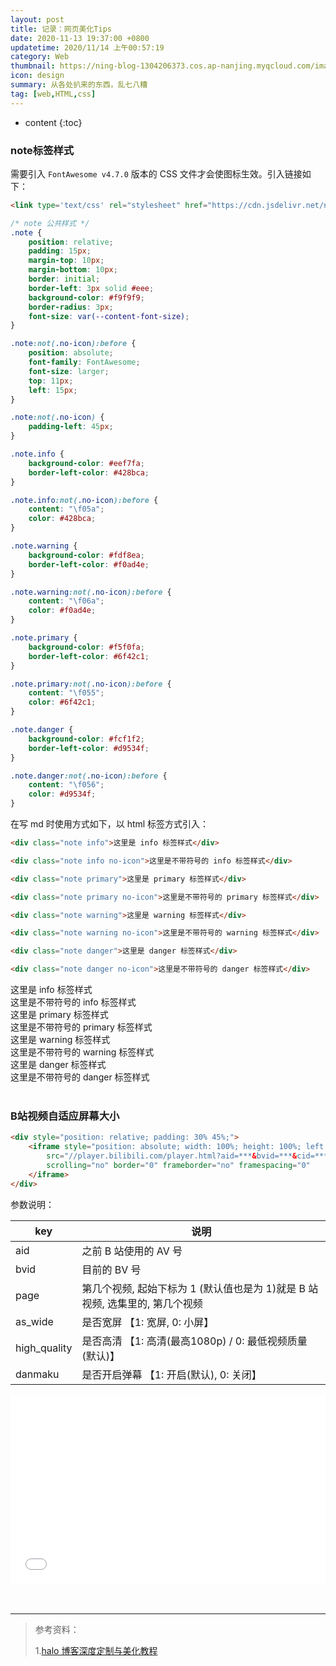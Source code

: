 ```yaml
---
layout: post
title: 记录：网页美化Tips
date: 2020-11-13 19:37:00 +0800
updatetime: 2020/11/14 上午00:57:19
category: Web
thumbnail: https://ning-blog-1304206373.cos.ap-nanjing.myqcloud.com/image/thumbnail/tim-mossholder-GOMhuCj-O9w-unsplash.jpg
icon: design
summary: 从各处扒来的东西，乱七八糟
tag: [web,HTML,css]
---
```


* content
{:toc}
### note标签样式

需要引入 `FontAwesome v4.7.0` 版本的 CSS 文件才会使图标生效。引入链接如下：

```html
<link type='text/css' rel="stylesheet" href="https://cdn.jsdelivr.net/npm/font-awesome@4.7.0/css/font-awesome.min.css" media='all'/>
```

```css
/* note 公共样式 */
.note {
    position: relative;
    padding: 15px;
    margin-top: 10px;
    margin-bottom: 10px;
    border: initial;
    border-left: 3px solid #eee;
    background-color: #f9f9f9;
	border-radius: 3px;
	font-size: var(--content-font-size);
}

.note:not(.no-icon):before {
    position: absolute;
    font-family: FontAwesome;
    font-size: larger;
    top: 11px;
    left: 15px;
}

.note:not(.no-icon) {
    padding-left: 45px;
}

.note.info {
    background-color: #eef7fa;
	border-left-color: #428bca;
}

.note.info:not(.no-icon):before {
    content: "\f05a";
    color: #428bca;
}

.note.warning {
    background-color: #fdf8ea;
    border-left-color: #f0ad4e;
}

.note.warning:not(.no-icon):before {
    content: "\f06a";
    color: #f0ad4e;
}

.note.primary {
    background-color: #f5f0fa;
    border-left-color: #6f42c1;
}

.note.primary:not(.no-icon):before {
    content: "\f055";
    color: #6f42c1;
}

.note.danger {
    background-color: #fcf1f2;
    border-left-color: #d9534f;
}

.note.danger:not(.no-icon):before {
    content: "\f056";
    color: #d9534f;
}
```

在写 md 时使用方式如下，以 html 标签方式引入：

```html
<div class="note info">这里是 info 标签样式</div>

<div class="note info no-icon">这里是不带符号的 info 标签样式</div>

<div class="note primary">这里是 primary 标签样式</div>

<div class="note primary no-icon">这里是不带符号的 primary 标签样式</div>

<div class="note warning">这里是 warning 标签样式</div>

<div class="note warning no-icon">这里是不带符号的 warning 标签样式</div>

<div class="note danger">这里是 danger 标签样式</div>

<div class="note danger no-icon">这里是不带符号的 danger 标签样式</div>
```

<div class="note info">这里是 info 标签样式</div>

<div class="note info no-icon">这里是不带符号的 info 标签样式</div>

<div class="note primary">这里是 primary 标签样式</div>

<div class="note primary no-icon">这里是不带符号的 primary 标签样式</div>

<div class="note warning">这里是 warning 标签样式</div>

<div class="note warning no-icon">这里是不带符号的 warning 标签样式</div>

<div class="note danger">这里是 danger 标签样式</div>

<div class="note danger no-icon">这里是不带符号的 danger 标签样式</div>

<br>

### B站视频自适应屏幕大小

```html
<div style="position: relative; padding: 30% 45%;">
    <iframe style="position: absolute; width: 100%; height: 100%; left: 0; top: 0;"
        src="//player.bilibili.com/player.html?aid=***&bvid=***&cid=***&page=*&as_wide=*&high_quality=*&danmaku=*"
        scrolling="no" border="0" frameborder="no" framespacing="0"                               allowfullscreen="true">
    </iframe>
</div>
```

参数说明：

| key          | 说明                                                         |
| ------------ | ------------------------------------------------------------ |
| aid          | 之前 B 站使用的 AV 号                                        |
| bvid         | 目前的 BV 号                                                 |
| page         | 第几个视频, 起始下标为 1 (默认值也是为 1)就是 B 站视频, 选集里的, 第几个视频 |
| as_wide      | 是否宽屏 【1: 宽屏, 0: 小屏】                                |
| high_quality | 是否高清 【1: 高清(最高1080p) / 0: 最低视频质量(默认)】      |
| danmaku      | 是否开启弹幕 【1: 开启(默认), 0: 关闭】                      |

<div style="position: relative; padding: 30% 45%;">
    <iframe style="position: absolute; width: 100%; height: 100%; left: 0; top: 0;"
        src="//player.bilibili.com/player.html?bvid=BV1wJ411o7qD&as_wide=1&danmaku=1"
        scrolling="no" border="0" frameborder="no" framespacing="0"                               allowfullscreen="true">
    </iframe>
</div>

<br>

<br>

---

> 参考资料：
>
> 1.<a href='https://bestzuo.cn/posts/halo-beauty.html' target="_blank">halo 博客深度定制与美化教程</a>